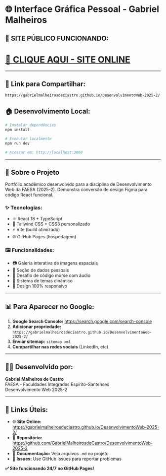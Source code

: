 # 🌐 Interface Gráfica Pessoal - Gabriel Malheiros

## 🔗 **SITE PÚBLICO FUNCIONANDO:**

# **[🚀 CLIQUE AQUI - SITE ONLINE](https://gabrielmalheirosdeciastro.github.io/DesenvolvimentoWeb-2025-2/)**

---

## 📱 **Link para Compartilhar:**
```
https://gabrielmalheirosdeciastro.github.io/DesenvolvimentoWeb-2025-2/
```

## 🏠 **Desenvolvimento Local:**
```bash
# Instalar dependências
npm install

# Executar localmente
npm run dev

# Acessar em: http://localhost:3000
```

---

## 🎯 **Sobre o Projeto**

Portfólio acadêmico desenvolvido para a disciplina de Desenvolvimento Web da FAESA (2025-2). Demonstra conversão de design Figma para código React funcional.

### ✨ **Tecnologias:**
- ⚛️ React 18 + TypeScript
- 🎨 Tailwind CSS + CSS3 personalizado
- ⚡ Vite (build otimizado)
- 🌐 GitHub Pages (hospedagem)

### 🖼️ **Funcionalidades:**
- 📷 Galeria interativa de imagens espaciais
- 👤 Seção de dados pessoais
- 📡 Desafio de código morse com áudio
- 🎨 Sistema de temas dinâmico
- 📱 Design 100% responsivo

---

## 📊 **Para Aparecer no Google:**

1. **Google Search Console:** https://search.google.com/search-console
2. **Adicionar propriedade:** `https://gabrielmalheirosdeciastro.github.io/DesenvolvimentoWeb-2025-2/`
3. **Enviar sitemap:** `sitemap.xml`
4. **Compartilhar nas redes sociais** (LinkedIn, etc)

---

## 👨‍💻 **Desenvolvido por:**
**Gabriel Malheiros de Castro**  
FAESA - Faculdades Integradas Espírito-Santenses  
Desenvolvimento Web 2025-2

---

## 🔧 **Links Úteis:**

- 🌐 **Site Online:** https://gabrielmalheirosdeciastro.github.io/DesenvolvimentoWeb-2025-2/
- 📂 **Repositório:** https://github.com/GabrielMalheirosdeCastro/DesenvolvimentoWeb-2025-2
- 📘 **Documentação:** Veja arquivos `.md` no projeto
- 🐛 **Issues:** Use GitHub Issues para reportar problemas

**✅ Site funcionando 24/7 no GitHub Pages!**
